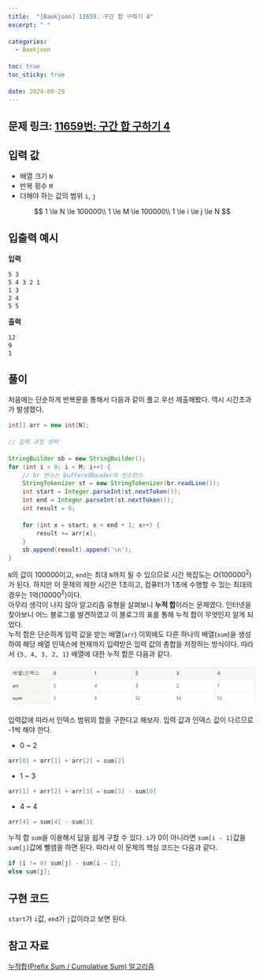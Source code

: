 ```yaml
---
title:  "[Baekjoon] 11659. 구간 합 구하기 4"
excerpt: " "

categories:
  - Baekjoon

toc: true
toc_sticky: true
 
date: 2024-09-29
---
```


## 문제 링크: [11659번: 구간 합 구하기 4](https://www.acmicpc.net/problem/11659)

## 입력 값

- 배열 크기 `N`
- 반복 횟수 `M`
- 더해야 하는 값의 범위 `i`, `j`

$$
1 \le N \le 100000\\
1 \le M \le 100000\\
1 \le i \le j \le N
$$

## 입출력 예시

**입력**

```
5 3
5 4 3 2 1
1 3
2 4
5 5
```

**출력**

```
12
9
1
```

## 풀이

처음에는 단순하게 반복문을 통해서 다음과 같이 풀고 우선 제출해봤다. 역시 시간초과가 발생했다.

```java
int[] arr = new int[N];

// 입력 과정 생략

StringBuilder sb = new StringBuilder();
for (int i < 0; i < M; i++) {
	// br 변수는 BufferedReader의 인스턴스
	StringTokenizer st = new StringTokenizer(br.readLine());
	int start = Integer.parseInt(st.nextToken());
	int end = Integer.parseInt(st.nextToken());
	int result = 0;
	
	for (int x = start; x < end + 1; x++) {
		result += arr[x];	
	}
	sb.append(result).append('\n');
}
```

`N`의 값이 100000이고, `end`는 최대 `N`까지 될 수 있으므로 시간 복잡도는 $O(100000^2)$가 된다. 하지만 이 문제의 제한 시간은 1초이고, 컴퓨터가 1초에 수행할 수 있는 최대의 경우는 1억($10000^2$)이다.  
아무리 생각이 나지 않아 알고리즘 유형을 살펴보니 **누적 합**이라는 문제였다. 인터넷을 찾아보니 어느 블로그를 발견하였고 이 블로그의 표를 통해 누적 합이 무엇인지 알게 되었다.  
누적 합은 단순하게 입력 값을 받는 배열(`arr`) 이외에도 다른 하나의 배열(`sum`)을 생성하여 해당 배열 인덱스에 현재까지 입력받은 입력 값의 총합을 저장하는 방식이다. 따라서 `{5, 4, 3, 2, 1}` 배열에 대한 누적 합은 다음과 같다.

![table](/images/baekjoon-11659-01.png)

입력값에 따라서 인덱스 범위의 합을 구한다고 해보자. 입력 값과 인덱스 값이 다르므로 -1씩 해야 한다.

- 0 ~ 2

```java
arr[0] + arr[1] + arr[2] = sum[2]
```

- 1 ~ 3

```java
arr[1] + arr[2] + arr[3] = sum[3] - sum[0]
```

- 4 ~ 4

```java
arr[4] = sum[4] - sum[3]
```

누적 합 `sum`을 이용해서 답을 쉽게 구할 수 있다. `i`가 0이 아니라면 `sum[i - 1]`값을 `sum[j]`값에 뺄셈을 하면 된다. 따라서 이 문제의 핵심 코드는 다음과 같다.

```java
if (i != 0) sum[j] - sum[i - 1];
else sum[j];
```

## 구현 코드

<script src="https://gist.github.com/sehako/73561893c00b05d411a0f58c19d41198.js"></script>

`start`가 `i`값, `end`가 `j`값이라고 보면 된다. 

## 참고 자료

[누적합(Prefix Sum / Cumulative Sum) 알고리즘](https://ji-musclecode.tistory.com/38)